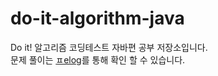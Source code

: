 # do-it-algorithm-java
Do it! 알고리즘 코딩테스트 자바편 공부 저장소입니다.   
문제 풀이는 [ㅍelog](https://velog.io/@ygy0102)를 통해 확인 할 수 있습니다.
